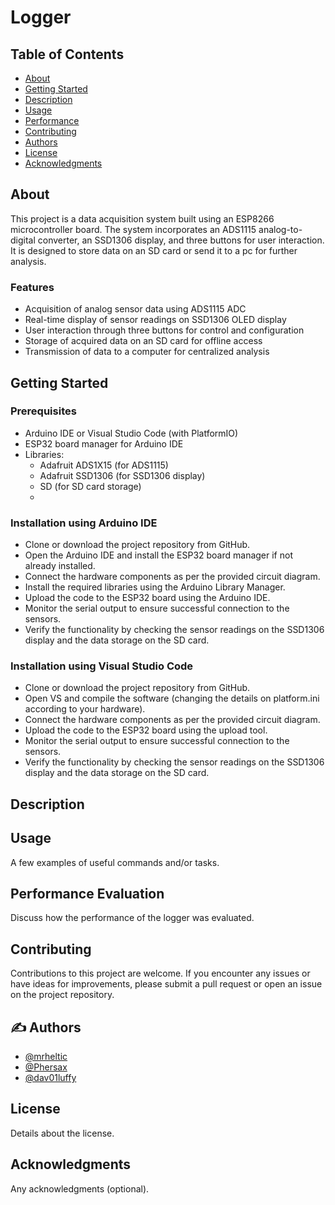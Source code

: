 # Logger

## Table of Contents
- [About](#about)
- [Getting Started](#getting_started)
- [Description](#description)
- [Usage](#usage)
- [Performance](#evaluation)
- [Contributing](#contributing)
- [Authors](#authors)
- [License](#license)
- [Acknowledgments](#acknowledgments)

## About <a name = "about"></a>
This project is a data acquisition system built using an ESP8266 microcontroller board. The system incorporates an ADS1115 analog-to-digital converter, an SSD1306 display, and three buttons for user interaction. It is designed to store data on an SD card or send it to a pc for further analysis.

### Features

- Acquisition of analog sensor data using ADS1115 ADC
- Real-time display of sensor readings on SSD1306 OLED display
- User interaction through three buttons for control and configuration
- Storage of acquired data on an SD card for offline access
- Transmission of data to a computer for centralized analysis


## Getting Started <a name = "getting_started"></a>



### Prerequisites

- Arduino IDE or Visual Studio Code (with PlatformIO)
- ESP32 board manager for Arduino IDE
- Libraries:
  - Adafruit ADS1X15 (for ADS1115)
  - Adafruit SSD1306 (for SSD1306 display)
  - SD (for SD card storage)
  - <other libraries as required>

### Installation using Arduino IDE

- Clone or download the project repository from GitHub.
- Open the Arduino IDE and install the ESP32 board manager if not already installed.
- Connect the hardware components as per the provided circuit diagram.
- Install the required libraries using the Arduino Library Manager.
- Upload the code to the ESP32 board using the Arduino IDE.
- Monitor the serial output to ensure successful connection to the sensors.
- Verify the functionality by checking the sensor readings on the SSD1306 display and the data storage on the SD card.

### Installation using Visual Studio Code

- Clone or download the project repository from GitHub.
- Open VS and compile the software (changing the details on platform.ini according to your hardware).
- Connect the hardware components as per the provided circuit diagram.
- Upload the code to the ESP32 board using the upload tool.
- Monitor the serial output to ensure successful connection to the sensors.
- Verify the functionality by checking the sensor readings on the SSD1306 display and the data storage on the SD card.

## Description <a name = "description"></a>

## Usage <a name = "usage"></a>
A few examples of useful commands and/or tasks.

## Performance Evaluation <a name = "performance_evaluation"></a>
Discuss how the performance of the logger was evaluated.

## Contributing <a name = "contributing"></a>

Contributions to this project are welcome. If you encounter any issues or have ideas for improvements, please submit a pull request or open an issue on the project repository.

## ✍️ Authors <a name = "authors"></a>
- [@mrheltic](https://github.com/mrheltic)
- [@Phersax](https://github.com/Phersax)
- [@dav01luffy](https://github.com/dav01luffy)

## License <a name = "license"></a>
Details about the license.

## Acknowledgments <a name = "acknowledgments"></a>
Any acknowledgments (optional).
